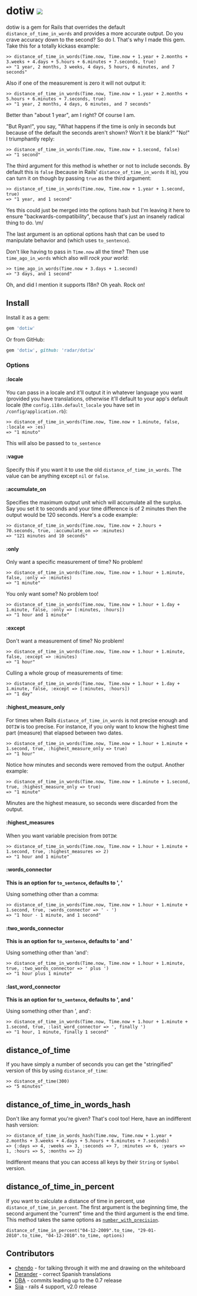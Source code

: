 # dotiw [![](https://travis-ci.org/radar/dotiw.svg)](https://travis-ci.org/radar/dotiw)

dotiw is a gem for Rails that overrides the default `distance_of_time_in_words` and provides a more accurate output. Do you crave accuracy down to the second? So do I. That's why I made this gem. Take this for a totally kickass example:

    >> distance_of_time_in_words(Time.now, Time.now + 1.year + 2.months + 3.weeks + 4.days + 5.hours + 6.minutes + 7.seconds, true)
    => "1 year, 2 months, 3 weeks, 4 days, 5 hours, 6 minutes, and 7 seconds"

Also if one of the measurement is zero it will not output it:

    >> distance_of_time_in_words(Time.now, Time.now + 1.year + 2.months + 5.hours + 6.minutes + 7.seconds, true)
    => "1 year, 2 months, 4 days, 6 minutes, and 7 seconds"

Better than "about 1 year", am I right? Of course I am.

"But Ryan!", you say, "What happens if the time is only in seconds but because of the default the seconds aren't shown? Won't it be blank?"
"No!" I triumphantly reply:

    >> distance_of_time_in_words(Time.now, Time.now + 1.second, false)
    => "1 second"

The third argument for this method is whether or not to include seconds. By default this is `false` (because in Rails' `distance_of_time_in_words` it is), you can turn it on though by passing `true` as the third argument:

    >> distance_of_time_in_words(Time.now, Time.now + 1.year + 1.second, true)
    => "1 year, and 1 second"

Yes this could just be merged into the options hash but I'm leaving it here to ensure "backwards-compatibility",
because that's just an insanely radical thing to do. \m/

The last argument is an optional options hash that can be used to manipulate behavior and (which uses `to_sentence`).

Don't like having to pass in `Time.now` all the time? Then use `time_ago_in_words` which also will *rock your
world*:

    >> time_ago_in_words(Time.now + 3.days + 1.second)
    => "3 days, and 1 second"

Oh, and did I mention it supports I18n? Oh yeah. Rock on!

## Install

Install it as a gem:

```ruby
gem 'dotiw'
```

Or from GitHub:

```ruby
gem 'dotiw', github: 'radar/dotiw'
```

### Options

#### :locale

You can pass in a locale and it'll output it in whatever language you want (provided you have translations, otherwise it'll default to your app's default locale (the `config.i18n.default_locale` you have set in `/config/application.rb`):

    >> distance_of_time_in_words(Time.now, Time.now + 1.minute, false, :locale => :es)
    => "1 minuto"

This will also be passed to `to_sentence`

#### :vague

Specify this if you want it to use the old `distance_of_time_in_words`. The value can be anything except `nil` or `false`.

#### :accumulate_on

Specifies the maximum output unit which will accumulate all the surplus. Say you set it to seconds and your time difference is of 2 minutes then the output would be 120 seconds. Here's a code example:

    >> distance_of_time_in_words(Time.now, Time.now + 2.hours + 70.seconds, true, :accumulate_on => :minutes)
    => "121 minutes and 10 seconds"

#### :only

Only want a specific measurement of time? No problem!

    >> distance_of_time_in_words(Time.now, Time.now + 1.hour + 1.minute, false, :only => :minutes)
    => "1 minute"

You only want some? No problem too!

    >> distance_of_time_in_words(Time.now, Time.now + 1.hour + 1.day + 1.minute, false, :only => [:minutes, :hours])
    => "1 hour and 1 minute"

#### :except

Don't want a measurement of time? No problem!

    >> distance_of_time_in_words(Time.now, Time.now + 1.hour + 1.minute, false, :except => :minutes)
    => "1 hour"

Culling a whole group of measurements of time:

    >> distance_of_time_in_words(Time.now, Time.now + 1.hour + 1.day + 1.minute, false, :except => [:minutes, :hours])
    => "1 day"

#### :highest\_measure\_only

For times when Rails `distance_of_time_in_words` is not precise enough and `DOTIW` is too precise. For instance, if you only want to know the highest time part (measure) that elapsed between two dates.

    >> distance_of_time_in_words(Time.now, Time.now + 1.hour + 1.minute + 1.second, true, :highest_measure_only => true)
    => "1 hour"

Notice how minutes and seconds were removed from the output. Another example:

    >> distance_of_time_in_words(Time.now, Time.now + 1.minute + 1.second, true, :highest_measure_only => true)
    => "1 minute"

Minutes are the highest measure, so seconds were discarded from the output.

#### :highest\_measures

When you want variable precision from `DOTIW`:

    >> distance_of_time_in_words(Time.now, Time.now + 1.hour + 1.minute + 1.second, true, :highest_measures => 2)
    => "1 hour and 1 minute"

#### :words_connector

**This is an option for `to_sentence`, defaults to ', '**

Using something other than a comma:

    >> distance_of_time_in_words(Time.now, Time.now + 1.hour + 1.minute + 1.second, true, :words_connector => ' - ')
    => "1 hour - 1 minute, and 1 second"

#### :two\_words\_connector

**This is an option for `to_sentence`, defaults to ' and '**

Using something other than 'and':

    >> distance_of_time_in_words(Time.now, Time.now + 1.hour + 1.minute, true, :two_words_connector => ' plus ')
    => "1 hour plus 1 minute"

#### :last\_word\_connector

**This is an option for `to_sentence`, defaults to ', and '**

Using something other than ', and':

    >> distance_of_time_in_words(Time.now, Time.now + 1.hour + 1.minute + 1.second, true, :last_word_connector => ', finally ')
    => "1 hour, 1 minute, finally 1 second"

## distance\_of\_time

If you have simply a number of seconds you can get the "stringified" version of this by using `distance_of_time`:

    >> distance_of_time(300)
    => "5 minutes"

## distance\_of\_time\_in\_words\_hash

Don't like any format you're given? That's cool too! Here, have an indifferent hash version:

    >> distance_of_time_in_words_hash(Time.now, Time.now + 1.year + 2.months + 3.weeks + 4.days + 5.hours + 6.minutes + 7.seconds)
    => {:days => 4, :weeks => 3, :seconds => 7, :minutes => 6, :years => 1, :hours => 5, :months => 2}

Indifferent means that you can access all keys by their `String` or `Symbol` version.

## distance\_of\_time\_in\_percent

If you want to calculate a distance of time in percent, use `distance_of_time_in_percent`. The first argument is the beginning time, the second argument the "current" time and the third argument is the end time. This method takes the same options as [`number_with_precision`](http://api.rubyonrails.org/classes/ActionView/Helpers/NumberHelper.html#method-i-number_with_precision).

    distance_of_time_in_percent("04-12-2009".to_time, "29-01-2010".to_time, "04-12-2010".to_time, options)


## Contributors

* [chendo](http://github.com/chendo) - for talking through it with me and drawing on the whiteboard
* [Derander](http://github.com/derander) - correct Spanish translations
* [DBA](http://github.com/dba) - commits leading up to the 0.7 release
* [Sija](http://github.com/Sija) - rails 4 support, v2.0 release
